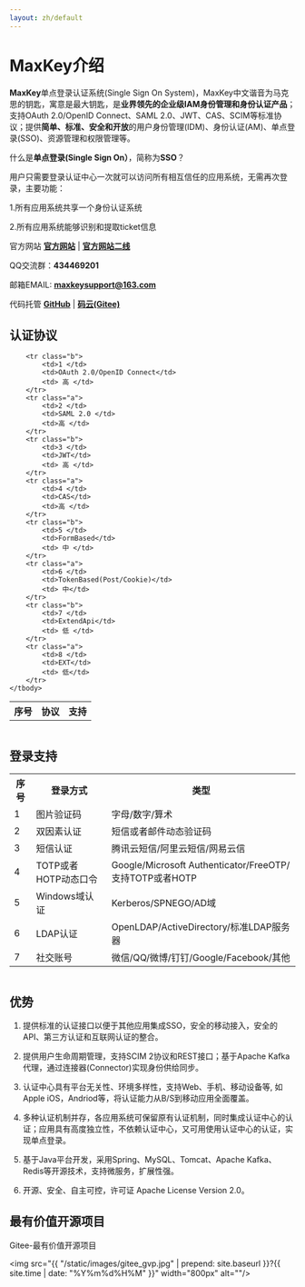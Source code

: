 ```yaml
---
layout: zh/default
---
```

<h1>MaxKey介绍</h1>
<b>MaxKey</b>单点登录认证系统(Single Sign On System)，MaxKey中文谐音为马克思的钥匙，寓意是最大钥匙，是<b>业界领先的企业级IAM身份管理和身份认证产品</b>；支持OAuth 2.0/OpenID Connect、SAML 2.0、JWT、CAS、SCIM等标准协议；提供<b>简单、标准、安全和开放</b>的用户身份管理(IDM)、身份认证(AM)、单点登录(SSO)、资源管理和权限管理等。

什么是**单点登录(Single Sign On）**，简称为**SSO**？

用户只需要登录认证中心一次就可以访问所有相互信任的应用系统，无需再次登录，主要功能：
  
1.所有应用系统共享一个身份认证系统

2.所有应用系统能够识别和提取ticket信息


官方网站  <a href="https://www.maxkey.top" target="_blank"><b>官方网站</b></a> |  <a href="https://maxkeytop.gitee.io" target="_blank"><b>官方网站二线</b></a>
<br/>

QQ交流群：<b>434469201</b> 

邮箱EMAIL: <b>maxkeysupport@163.com</b>
<br/>

代码托管 <a href="https://github.com/dromara/MaxKey" target="_blank"><b>GitHub</b></a> | <a href="https://gitee.com/dromara/MaxKey" target="_blank"><b>码云(Gitee)</b></a>
<br/>
  
<h2>认证协议</h2>

<table border="0" class="table table-striped table-bordered ">
	<tbody>
		<tr class="a">
			<th>序号</th>
			<th>协议</th>
			<th>支持</th>
		</tr>
				
		<tr class="b">
			<td>1 </td>
			<td>OAuth 2.0/OpenID Connect</td>
			<td> 高 </td>
		</tr>
		<tr class="a">
			<td>2 </td>
			<td>SAML 2.0 </td>
			<td>高 </td>
		</tr>  
		<tr class="b">
			<td>3 </td>
			<td>JWT</td>
			<td> 高 </td>
		</tr>
		<tr class="a">
			<td>4 </td>
			<td>CAS</td>
			<td>高 </td>
		</tr>  
		<tr class="b">
			<td>5 </td>
			<td>FormBased</td>
			<td> 中 </td>
		</tr>
		<tr class="a">
			<td>6 </td>
			<td>TokenBased(Post/Cookie)</td>
			<td> 中</td>
		</tr>  
		<tr class="b">
			<td>7 </td>
			<td>ExtendApi</td>
			<td> 低 </td>
		</tr>
		<tr class="a">
			<td>8 </td>
			<td>EXT</td>
			<td> 低</td>
		</tr>  
	</tbody>
</table>
<img src="{{ "/static/images/authz.png" | prepend: site.baseurl }}?{{ site.time | date: "%Y%m%d%H%M" }}"  alt=""/>

<h2>登录支持</h2>

<table border="0" class="table table-striped table-bordered ">
	<tbody>
		<tr class="a">
			<th>序号</th>
			<th>登录方式</th>
			<th>类型</th>
		</tr>
		<tr class="b">
			<td>1 </td>
			<td>图片验证码</td>
			<td>字母/数字/算术</td>
		</tr>
		<tr class="a">
			<td>2 </td>
			<td>双因素认证 </td>
			<td>短信或者邮件动态验证码</td>
		</tr>  
		<tr class="b">
			<td>3 </td>
			<td>短信认证</td>
			<td>腾讯云短信/阿里云短信/网易云信 </td>
		</tr> 
		<tr class="a">
			<td>4 </td>
			<td>TOTP或者HOTP动态口令</td>
			<td>Google/Microsoft Authenticator/FreeOTP/支持TOTP或者HOTP</td>
		</tr>
		<tr class="b">
			<td>5 </td>
			<td>Windows域认证</td>
			<td>Kerberos/SPNEGO/AD域</td>
		</tr>  
		<tr class="b">
			<td>6 </td>
			<td>LDAP认证</td>
			<td>OpenLDAP/ActiveDirectory/标准LDAP服务器</td>
		</tr>  
		<tr class="a">
			<td>7 </td>
			<td>社交账号</td>
			<td>微信/QQ/微博/钉钉/Google/Facebook/其他</td>
		</tr>
	</tbody>
</table>
<img src="{{ "/static/images/authn.png" | prepend: site.baseurl }}?{{ site.time | date: "%Y%m%d%H%M" }}"  alt=""/>

<h2>优势</h2>

1. 提供标准的认证接口以便于其他应用集成SSO，安全的移动接入，安全的API、第三方认证和互联网认证的整合。

2. 提供用户生命周期管理，支持SCIM 2协议和REST接口；基于Apache Kafka代理，通过连接器(Connector)实现身份供给同步。

3. 认证中心具有平台无关性、环境多样性，支持Web、手机、移动设备等, 如Apple iOS，Andriod等，将认证能力从B/S到移动应用全面覆盖。

4. 多种认证机制并存，各应用系统可保留原有认证机制，同时集成认证中心的认证；应用具有高度独立性，不依赖认证中心，又可用使用认证中心的认证，实现单点登录。

5. 基于Java平台开发，采用Spring、MySQL、Tomcat、Apache Kafka、Redis等开源技术，支持微服务，扩展性强。  

6. 开源、安全、自主可控，许可证 Apache License Version 2.0。 

<h2>最有价值开源项目</h2>
Gitee-最有价值开源项目

<img src="{{ "/static/images/gitee_gvp.jpg" | prepend: site.baseurl }}?{{ site.time | date: "%Y%m%d%H%M" }}"  width="800px"  alt=""/>